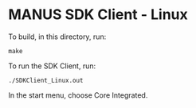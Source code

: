 # MANUS SDK Client - Linux
To build, in this directory, run:
```
make
```

To run the SDK Client, run:
```
./SDKClient_Linux.out
```

In the start menu, choose Core Integrated.
